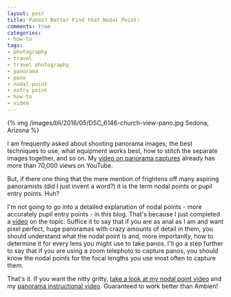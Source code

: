 ```yaml
---
layout: post
title: Panos? Better Find that Nodal Point!
comments: true
categories:
- how-to
tags:
- photography
- travel
- travel photography
- panorama
- pano
- nodal point
- entry point
- how-to
- video
---
```


{% img /images/bli/2016/05/DSC_6146-church-view-pano.jpg Sedona, Arizona %}

I am frequently asked about shooting panorama images; the best techniques to use, what equipment works best, how to stitch the separate images together, and so on. My [video on panorama captures](https://youtu.be/edgmob9gtQ4) already has more than 70,000 views on YouTube.  

<!--more-->

But, if there one thing that the mere mention of frightens off many aspiring panoramists (did I just invent a word?) it is the term nodal points or pupil entry points. Huh?

I'm not going to go into a detailed explanation of nodal points - more accurately pupil entry points - in this blog. That's because I just completed a [video](https://youtu.be/IFQHoCjFTn8) on the topic. Suffice it to say that if you are as anal as I am and want pixel perfect, huge panoramas with crazy amounts of detail in them, you should understand what the nodal point is and, more importantly, how to determine it for every lens you might use to take panos. I'll go a step further to say that if you are using a zoom telephoto to capture panos, you should know the nodal points for the focal lengths you use most often to capture them. 

That's it. If you want the nitty gritty, [take a look at my nodal point video](https://youtu.be/IFQHoCjFTn8) and my [panorama instructional video](https://youtu.be/edgmob9gtQ4). Guaranteed to work better than Ambien!